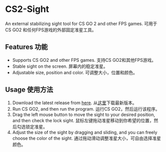 # CS2-Sight
An external stabilizing sight tool for CS GO 2 and other FPS games.
可用于CS GO2 和任何FPS游戏的外部固定准星工具。

## Features 功能
* Supports CS GO2 and other FPS games. 支持CS GO2和其他FPS游戏。
* Stable sight on the screen. 屏幕内的稳定准星。
* Adjustable size, position and color. 可调整大小，位置和颜色。

## Usage 使用方法
1. Download the latest release from [here](https://github.com/yylbfyl/CS2-Sight/releases). 从[这里](https://github.com/yylbfyl/CS2-Sight/releases)下载最新版本。
2. Run CS GO2, and then run the program. 运行CS GO2，然后运行该程序。
3. Drag the left mouse button to move the sight to your desired position, and then check the lock sight. 鼠标左键拖动准星移动到你希望的位置，然后勾选锁定准星。
4. Adjust the size of the sight by dragging and sliding, and you can freely choose the color of the sight. 通过拖动滑动调整准星大小，可自由选择准星颜色。



